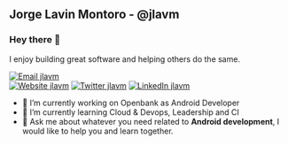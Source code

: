 ## Jorge Lavin Montoro - @jlavm
### Hey there 👋

I enjoy building great software and helping others do the same.

[![Email jlavm](https://img.shields.io/badge/Email-koke1701%40gmail.com-success?style=for-the-badge)](mailto:koke1701@gmail.com)
<br>
[![Website jlavm](https://img.shields.io/badge/Website-jlavm.io-green?style=for-the-badge)](https://jlavm.io/)
[![Twitter jlavm](https://img.shields.io/badge/Twitter-koke0117-9cf?style=for-the-badge)](https://twitter.com/koke0117)
[![LinkedIn jlavm](https://img.shields.io/badge/Linkedin-%40jorgelavinmontoro-informational?style=for-the-badge)](https://www.linkedin.com/in/jorgelavinmontoro/)

- 🔭 I’m currently working on Openbank as Android Developer
- 🌱 I’m currently learning Cloud & Devops, Leadership and CI
- 💬 Ask me about whatever you need related to **Android development**, I would like to help you and learn together.

<!--
**jlavm/jlavm** is a ✨ _special_ ✨ repository because its `README.md` (this file) appears on your GitHub profile.

Here are some ideas to get you started:

- 🔭 I’m currently working on Openbank as Android Developer
- 🌱 I’m currently learning Cloud & Devops, Leadership and CI
- 👯 I’m looking to collaborate on ...
- 🤔 I’m looking for help with ...
- 💬 Ask me about whatever you need related to **Android development**, I would like to help you and learn together.
- 📫 How to reach me: ...
- 😄 Pronouns: ...
- ⚡ Fun fact: ...
-->

